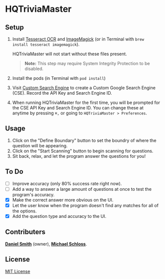 # HQTriviaMaster

## Setup
1. Install [Tesseract OCR](https://github.com/tesseract-ocr/tesseract/wiki) and [ImageMagick](https://www.imagemagick.org/script/download.php) (or in Terminal with `brew install tesseract imagemagick`).  

    HQTriviaMaster will not start without these files present.  
    > **Note:** This step may require System Integrity Protection to be disabled.
2. Install the pods (in Terminal with `pod install`)
3. Visit [Custom Search Engine](https://cse.google.com/cse/) to create a Custom Google Search Engine (CSE).  Record the API Key and Search Engine ID.
4. When running HQTriviaMaster for the first time, you will be prompted for the CSE API Key and Search Engine ID.  You can change these at anytime by pressing `⌘,` or going to `HQTriviaMaster > Preferences`.

## Usage
1. Click on the "Define Boundary" button to set the boundry of where the question will be appearing.
2. Click on the "Start Scanning" button to begin scanning for questions.
3. Sit back, relax, and let the program answer the questions for you!

## To Do
- [ ] Improve accuracy (only 80% success rate right now).
- [ ] Add a way to answer a large amount of questions at once to test the program's accuracy.
- [x] Make the correct answer more obvious on the UI.
- [x] Let the user know when the program doesn't find any matches for all of the options.
- [x] Add the question type and accuracy to the UI.

## Contributers
 [**Daniel Smith**](https://github.com/DanielSmith1239) (owner), [**Michael Schloss**](https://github.com/schlossm).
 
 ## License
 [MIT License](https://github.com/DanielSmith1239/HQTriviaMaster/blob/master/LICENSE)

